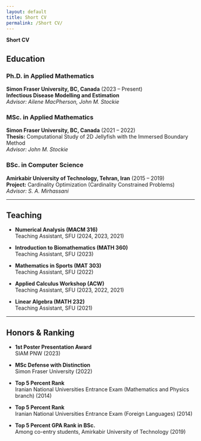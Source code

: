 ```yaml
---
layout: default
title: Short CV
permalink: /Short CV/
---
```


**Short CV**

## Education

### Ph.D. in Applied Mathematics  
**Simon Fraser University, BC, Canada** (2023 – Present)  
**Infectious Disease Modelling and Estimation**  
*Advisor: Ailene MacPherson, John M. Stockie*

### MSc. in Applied Mathematics  
**Simon Fraser University, BC, Canada** (2021 – 2022)  
**Thesis:** Computational Study of 2D Jellyfish with the Immersed Boundary Method  
*Advisor: John M. Stockie*

### BSc. in Computer Science  
**Amirkabir University of Technology, Tehran, Iran** (2015 – 2019)  
**Project:** Cardinality Optimization (Cardinality Constrained Problems)  
*Advisor: S. A. Mirhassani*

---

## Teaching

- **Numerical Analysis (MACM 316)**  
  Teaching Assistant, SFU (2024, 2023, 2021)

- **Introduction to Biomathematics (MATH 360)**  
  Teaching Assistant, SFU (2023)

- **Mathematics in Sports (MAT 303)**  
  Teaching Assistant, SFU (2022)

- **Applied Calculus Workshop (ACW)**  
  Teaching Assistant, SFU (2023, 2022, 2021)

- **Linear Algebra (MATH 232)**  
  Teaching Assistant, SFU (2021)

---

## Honors & Ranking

- **1st Poster Presentation Award**  
  SIAM PNW (2023)
  
- **MSc Defense with Distinction**  
  Simon Fraser University (2022)

- **Top 5 Percent Rank**  
  Iranian National Universities Entrance Exam (Mathematics and Physics branch) (2014)

- **Top 5 Percent Rank**  
  Iranian National Universities Entrance Exam (Foreign Languages) (2014)

- **Top 5 Percent GPA Rank in BSc.**  
  Among co-entry students, Amirkabir University of Technology (2019)
